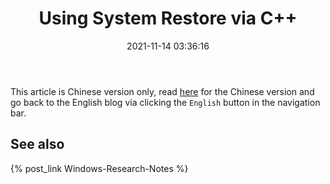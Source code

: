 ﻿---
title: Using System Restore via C++
date: 2021-11-14 03:36:16
categories:
- [Technologies, Windows, Windows Research Notes, System Restore]
tags:
- Technologies
- Windows
- Windows Research Notes
- System Restore
---

This article is Chinese version only, read [here](https://mouri.moe/zh/2021/11/14/Using-System-Restore-with-Cpp/)
for the Chinese version and go back to the English blog via clicking the `English` button in the navigation bar.

## See also

{% post_link Windows-Research-Notes %}
